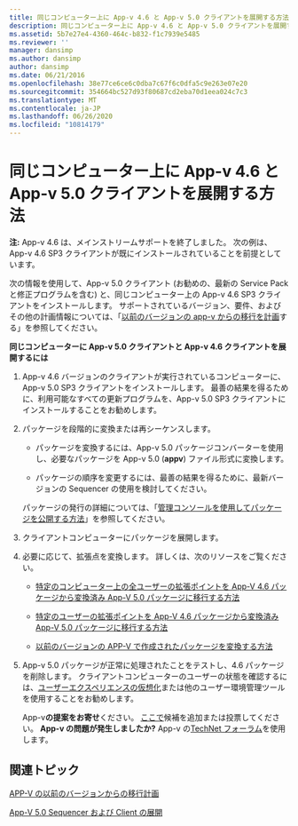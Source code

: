 ```yaml
---
title: 同じコンピューター上に App-v 4.6 と App-v 5.0 クライアントを展開する方法
description: 同じコンピューター上に App-v 4.6 と App-v 5.0 クライアントを展開する方法
ms.assetid: 5b7e27e4-4360-464c-b832-f1c7939e5485
ms.reviewer: ''
manager: dansimp
ms.author: dansimp
author: dansimp
ms.date: 06/21/2016
ms.openlocfilehash: 38e77ce6ce6c0dba7c67f6c0dfa5c9e263e07e20
ms.sourcegitcommit: 354664bc527d93f80687cd2eba70d1eea024c7c3
ms.translationtype: MT
ms.contentlocale: ja-JP
ms.lasthandoff: 06/26/2020
ms.locfileid: "10814179"
---
```

# 同じコンピューター上に App-v 4.6 と App-v 5.0 クライアントを展開する方法

**注:** App-v 4.6 は、メインストリームサポートを終了しました。 次の例は、App-v 4.6 SP3 クライアントが既にインストールされていることを前提としています。

次の情報を使用して、App-v 5.0 クライアント (お勧めの、最新の Service Pack と修正プログラムを含む) と、同じコンピューター上の App-v 4.6 SP3 クライアントをインストールします。 サポートされているバージョン、要件、およびその他の計画情報については、「[以前のバージョンの app-v からの移行を計画](planning-for-migrating-from-a-previous-version-of-app-v.md)する」を参照してください。

**同じコンピューターに App-v 5.0 クライアントと App-v 4.6 クライアントを展開するには**

1.  App-v 4.6 バージョンのクライアントが実行されているコンピューターに、App-v 5.0 SP3 クライアントをインストールします。 最善の結果を得るために、利用可能なすべての更新プログラムを、App-v 5.0 SP3 クライアントにインストールすることをお勧めします。

2.  パッケージを段階的に変換または再シーケンスします。

    -   パッケージを変換するには、App-v 5.0 パッケージコンバーターを使用し、必要なパッケージを App-v 5.0 (**appv**) ファイル形式に変換します。

    -   パッケージの順序を変更するには、最善の結果を得るために、最新バージョンの Sequencer の使用を検討してください。

    パッケージの発行の詳細については、「[管理コンソールを使用してパッケージを公開する方法](how-to-publish-a-package-by-using-the-management-console-50.md)」を参照してください。

3.  クライアントコンピューターにパッケージを展開します。

4.  必要に応じて、拡張点を変換します。 詳しくは、次のリソースをご覧ください。

    -   [特定のコンピューター上の全ユーザーの拡張ポイントを App-V 4.6 パッケージから変換済み App-V 5.0 パッケージに移行する方法](how-to-migrate-extension-points-from-an-app-v-46-package-to-a-converted-app-v-50-package-for-all-users-on-a-specific-computer.md)

    -   [特定のユーザーの拡張ポイントを App-V 4.6 パッケージから変換済み App-V 5.0 パッケージに移行する方法](how-to-migrate-extension-points-from-an-app-v-46-package-to-app-v-50-for-a-specific-user.md)

    -   [以前のバージョンの APP-V で作成されたパッケージを変換する方法](how-to-convert-a-package-created-in-a-previous-version-of-app-v.md)

5.  App-v 5.0 パッケージが正常に処理されたことをテストし、4.6 パッケージを削除します。 クライアントコンピューターのユーザーの状態を確認するには、[ユーザーエクスペリエンスの仮想化](https://technet.microsoft.com/library/dn458947.aspx)または他のユーザー環境管理ツールを使用することをお勧めします。

    App-v**の提案をお寄せ**ください。 [ここで](http://appv.uservoice.com/forums/280448-microsoft-application-virtualization)候補を追加または投票してください。 **App-v の問題が発生しましたか?** App-v の[TechNet フォーラム](https://social.technet.microsoft.com/Forums/home?forum=mdopappv)を使用します。

## 関連トピック


[APP-V の以前のバージョンからの移行計画](planning-for-migrating-from-a-previous-version-of-app-v.md)

[App-V 5.0 Sequencer および Client の展開](deploying-the-app-v-50-sequencer-and-client.md)

 

 





